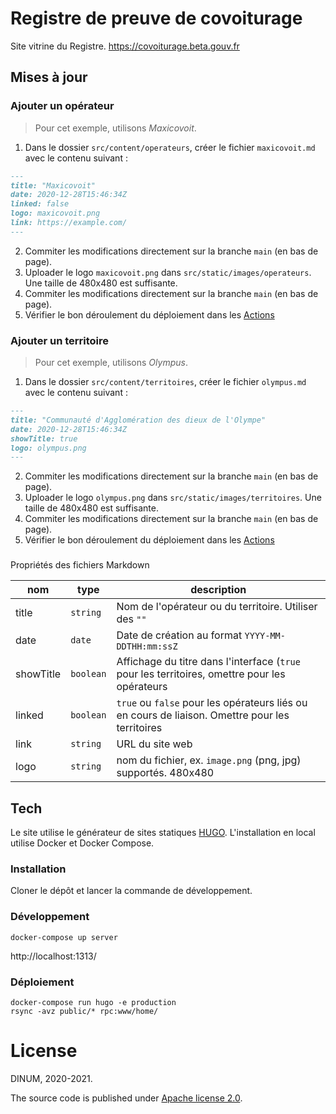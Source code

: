 # Registre de preuve de covoiturage

Site vitrine du Registre. https://covoiturage.beta.gouv.fr

## Mises à jour

### Ajouter un opérateur

> Pour cet exemple, utilisons _Maxicovoit_.

1. Dans le dossier `src/content/operateurs`, créer le fichier `maxicovoit.md` avec le contenu suivant :

```markdown
---
title: "Maxicovoit"
date: 2020-12-28T15:46:34Z
linked: false
logo: maxicovoit.png
link: https://example.com/
---
```

2. Commiter les modifications directement sur la branche `main` (en bas de page).
3. Uploader le logo `maxicovoit.png` dans `src/static/images/operateurs`. Une taille de 480x480 est suffisante.
4. Commiter les modifications directement sur la branche `main` (en bas de page).
5. Vérifier le bon déroulement du déploiement dans les [Actions](https://github.com/betagouv/preuve-covoiturage-vitrine/actions)

### Ajouter un territoire

> Pour cet exemple, utilisons _Olympus_.

1. Dans le dossier `src/content/territoires`, créer le fichier `olympus.md` avec le contenu suivant :

```markdown
---
title: "Communauté d'Agglomération des dieux de l'Olympe"
date: 2020-12-28T15:46:34Z
showTitle: true
logo: olympus.png
---
```

2. Commiter les modifications directement sur la branche `main` (en bas de page).
3. Uploader le logo `olympus.png` dans `src/static/images/territoires`. Une taille de 480x480 est suffisante.
4. Commiter les modifications directement sur la branche `main` (en bas de page).
5. Vérifier le bon déroulement du déploiement dans les [Actions](https://github.com/betagouv/preuve-covoiturage-vitrine/actions)

###

Propriétés des fichiers Markdown

| nom | type | description |
| --- | --- | --- |
| title | `string` | Nom de l'opérateur ou du territoire. Utiliser des `""` |
| date | `date` | Date de création au format `YYYY-MM-DDTHH:mm:ssZ` |
| showTitle | `boolean` | Affichage du titre dans l'interface (`true` pour les territoires, omettre pour les opérateurs | 
| linked | `boolean` | `true` ou `false` pour les opérateurs liés ou en cours de liaison. Omettre pour les territoires |
| link | `string` | URL du site web |
| logo | `string` | nom du fichier, ex. `image.png` (png, jpg) supportés. 480x480 |

## Tech

Le site utilise le générateur de sites statiques [HUGO](https://gohugo.io/).
L'installation en local utilise Docker et Docker Compose.

### Installation

Cloner le dépôt et lancer la commande de développement.

### Développement

```shell
docker-compose up server
```

http://localhost:1313/

### Déploiement

```shell
docker-compose run hugo -e production
rsync -avz public/* rpc:www/home/
```

# License

DINUM, 2020-2021.

The source code is published under [Apache license 2.0](https://github.com/betagouv/preuve-covoiturage-vitrine/blob/main/LICENSE).
